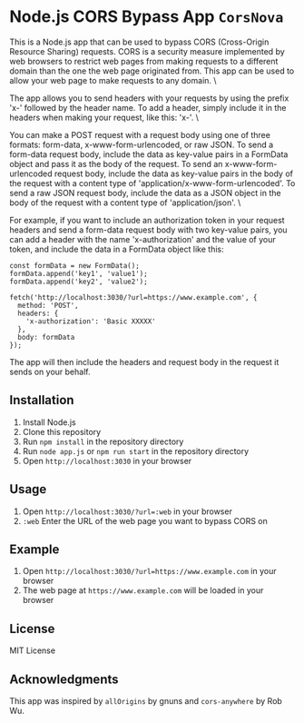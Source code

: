 # Node.js CORS Bypass App `CorsNova`

This is a Node.js app that can be used to bypass CORS (Cross-Origin Resource Sharing) requests. CORS is a security measure implemented by web browsers to restrict web pages from making requests to a different domain than the one the web page originated from. This app can be used to allow your web page to make requests to any domain. \

The app allows you to send headers with your requests by using the prefix 'x-' followed by the header name. To add a header, simply include it in the headers when making your request, like this: 'x-<headers>'. \

You can make a POST request with a request body using one of three formats: form-data, x-www-form-urlencoded, or raw JSON. To send a form-data request body, include the data as key-value pairs in a FormData object and pass it as the body of the request. To send an x-www-form-urlencoded request body, include the data as key-value pairs in the body of the request with a content type of 'application/x-www-form-urlencoded'. To send a raw JSON request body, include the data as a JSON object in the body of the request with a content type of 'application/json'. \

For example, if you want to include an authorization token in your request headers and send a form-data request body with two key-value pairs, you can add a header with the name 'x-authorization' and the value of your token, and include the data in a FormData object like this:

```
const formData = new FormData();
formData.append('key1', 'value1');
formData.append('key2', 'value2');

fetch('http://localhost:3030/?url=https://www.example.com', {
  method: 'POST',
  headers: {
    'x-authorization': 'Basic XXXXX'
  },
  body: formData
});
```
The app will then include the headers and request body in the request it sends on your behalf.


## Installation

1. Install Node.js
2. Clone this repository
3. Run `npm install` in the repository directory
4. Run `node app.js` or `npm run start` in the repository directory
5. Open `http://localhost:3030` in your browser

## Usage

1. Open `http://localhost:3030/?url=:web` in your browser
2. `:web` Enter the URL of the web page you want to bypass CORS on

## Example

1. Open `http://localhost:3030/?url=https://www.example.com` in your browser
2. The web page at `https://www.example.com` will be loaded in your browser

## License
MIT License

## Acknowledgments
This app was inspired by `allOrigins` by gnuns and `cors-anywhere` by Rob Wu.


